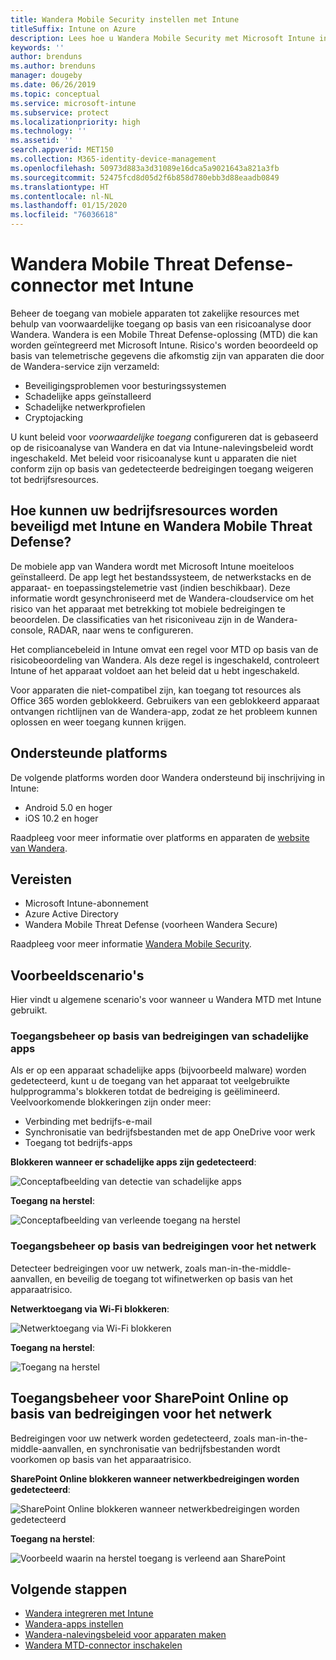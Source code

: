 ```yaml
---
title: Wandera Mobile Security instellen met Intune
titleSuffix: Intune on Azure
description: Lees hoe u Wandera Mobile Security met Microsoft Intune instelt om de toegang van mobiele apparaten tot uw bedrijfsresources te beheren.
keywords: ''
author: brenduns
ms.author: brenduns
manager: dougeby
ms.date: 06/26/2019
ms.topic: conceptual
ms.service: microsoft-intune
ms.subservice: protect
ms.localizationpriority: high
ms.technology: ''
ms.assetid: ''
search.appverid: MET150
ms.collection: M365-identity-device-management
ms.openlocfilehash: 50973d883a3d31089e16dca5a9021643a821a3fb
ms.sourcegitcommit: 52475fcd8d05d2f6b858d780ebb3d88eaadb0849
ms.translationtype: HT
ms.contentlocale: nl-NL
ms.lasthandoff: 01/15/2020
ms.locfileid: "76036618"
---
```

# <a name="wandera-mobile-threat-defense-connector-with-intune"></a>Wandera Mobile Threat Defense-connector met Intune  

Beheer de toegang van mobiele apparaten tot zakelijke resources met behulp van voorwaardelijke toegang op basis van een risicoanalyse door Wandera. Wandera is een Mobile Threat Defense-oplossing (MTD) die kan worden geïntegreerd met Microsoft Intune.  Risico's worden beoordeeld op basis van telemetrische gegevens die afkomstig zijn van apparaten die door de Wandera-service zijn verzameld:
- Beveiligingsproblemen voor besturingssystemen
- Schadelijke apps geïnstalleerd
- Schadelijke netwerkprofielen
- Cryptojacking

U kunt beleid voor *voorwaardelijke toegang* configureren dat is gebaseerd op de risicoanalyse van Wandera en dat via Intune-nalevingsbeleid wordt ingeschakeld. Met beleid voor risicoanalyse kunt u apparaten die niet conform zijn op basis van gedetecteerde bedreigingen toegang weigeren tot bedrijfsresources.  


## <a name="how-do-intune-and-wandera-mobile-threat-defense-help-protect-your-company-resources"></a>Hoe kunnen uw bedrijfsresources worden beveiligd met Intune en Wandera Mobile Threat Defense?  

De mobiele app van Wandera wordt met Microsoft Intune moeiteloos geïnstalleerd. De app legt het bestandssysteem, de netwerkstacks en de apparaat- en toepassingstelemetrie vast (indien beschikbaar). Deze informatie wordt gesynchroniseerd met de Wandera-cloudservice om het risico van het apparaat met betrekking tot mobiele bedreigingen te beoordelen. De classificaties van het risiconiveau zijn in de Wandera-console, RADAR, naar wens te configureren.

Het compliancebeleid in Intune omvat een regel voor MTD op basis van de risicobeoordeling van Wandera. Als deze regel is ingeschakeld, controleert Intune of het apparaat voldoet aan het beleid dat u hebt ingeschakeld.

Voor apparaten die niet-compatibel zijn, kan toegang tot resources als Office 365 worden geblokkeerd. Gebruikers van een geblokkeerd apparaat ontvangen richtlijnen van de Wandera-app, zodat ze het probleem kunnen oplossen en weer toegang kunnen krijgen.

## <a name="supported-platforms"></a>Ondersteunde platforms  

De volgende platforms worden door Wandera ondersteund bij inschrijving in Intune:

- Android 5.0 en hoger  
- iOS 10.2 en hoger  

Raadpleeg voor meer informatie over platforms en apparaten de [website van Wandera](https://www.wandera.com/classic-help-center/).

## <a name="prerequisites"></a>Vereisten  

- Microsoft Intune-abonnement  
- Azure Active Directory  
- Wandera Mobile Threat Defense (voorheen Wandera Secure)  

Raadpleeg voor meer informatie [Wandera Mobile Security](https://www.wandera.com/mobile-security/).
 
## <a name="sample-scenarios"></a>Voorbeeldscenario's

Hier vindt u algemene scenario's voor wanneer u Wandera MTD met Intune gebruikt.

### <a name="control-access-based-on-threats-from-malicious-apps"></a>Toegangsbeheer op basis van bedreigingen van schadelijke apps  

Als er op een apparaat schadelijke apps (bijvoorbeeld malware) worden gedetecteerd, kunt u de toegang van het apparaat tot veelgebruikte hulpprogramma's blokkeren totdat de bedreiging is geëlimineerd. Veelvoorkomende blokkeringen zijn onder meer:  
- Verbinding met bedrijfs-e-mail  
- Synchronisatie van bedrijfsbestanden met de app OneDrive voor werk  
- Toegang tot bedrijfs-apps  

**Blokkeren wanneer er schadelijke apps zijn gedetecteerd**:

![Conceptafbeelding van detectie van schadelijke apps](./media/wandera-mtd-connector/wandera-malicious-apps-blocked.png)  

**Toegang na herstel**: 

![Conceptafbeelding van verleende toegang na herstel](./media/wandera-mtd-connector/wandera-malicious-apps-unblocked.png)


### <a name="control-access-based-on-threat-to-network"></a>Toegangsbeheer op basis van bedreigingen voor het netwerk  

Detecteer bedreigingen voor uw netwerk, zoals man-in-the-middle-aanvallen, en beveilig de toegang tot wifinetwerken op basis van het apparaatrisico.  

**Netwerktoegang via Wi-Fi blokkeren**:  

![Netwerktoegang via Wi-Fi blokkeren](./media/wandera-mtd-connector/wandera-network-wifi-blocked.png)

**Toegang na herstel**:  

![Toegang na herstel](./media/wandera-mtd-connector/wandera-network-wifi-unblocked.png)  

## <a name="control-access-to-sharepoint-online-based-on-threat-to-network"></a>Toegangsbeheer voor SharePoint Online op basis van bedreigingen voor het netwerk

Bedreigingen voor uw netwerk worden gedetecteerd, zoals man-in-the-middle-aanvallen, en synchronisatie van bedrijfsbestanden wordt voorkomen op basis van het apparaatrisico.

**SharePoint Online blokkeren wanneer netwerkbedreigingen worden gedetecteerd**:  

![SharePoint Online blokkeren wanneer netwerkbedreigingen worden gedetecteerd](./media/wandera-mtd-connector/wandera-network-spo-blocked.png)  


**Toegang na herstel**:  

![Voorbeeld waarin na herstel toegang is verleend aan SharePoint](./media/wandera-mtd-connector/wandera-network-spo-unblocked.png)  

## <a name="next-steps"></a>Volgende stappen

- [Wandera integreren met Intune](wandera-mtd-connector-integration.md)
- [Wandera-apps instellen](mtd-apps-ios-app-configuration-policy-add-assign.md)
- [Wandera-nalevingsbeleid voor apparaten maken](mtd-device-compliance-policy-create.md)
- [Wandera MTD-connector inschakelen](mtd-connector-enable.md)
